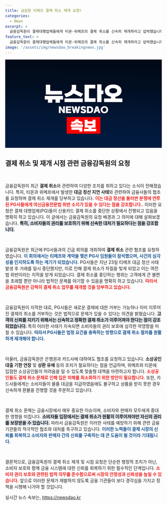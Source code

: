 ```yaml
---
title: 금감원 티메프 결제 취소 재개 요청!
categories:
  - News
excerpt: >
  금융감독원이 결제대행업체들에게 티몬·위메프의 결제 취소를 신속히 재개하라고 압박했습니다. 고객들의 환불 요청이 급증하는 가운데, 법 위반 가능성까지 언급하며 긴급 조치를 요구합니다. 이는 결제 정산 문제에 대한 해결의 실마리가 될 전망입니다.
feature_text: >
  금융감독원이 결제대행업체들에게 티몬·위메프의 결제 취소를 신속히 재개하라고 압박했습니다. 고객들의 환불 요청이 급증하는 가운데, 법 위반 가능성까지 언급하며 긴급 조치를 요구합니다. 이는 결제 정산 문제에 대한 해결의 실마리가 될 전망입니다.
image: '/assets/img/newsdao_breakingnews.jpg'
---
```


<p><img src="/assets/img/newsdao_breakingnews.jpg" alt="cryptoinkorea 속보" /></p>

<h2 data-ke-size="size26">결제 취소 및 재개 시점 관련 금융감독원의 요청</h2>

<p data-ke-size="size16">&nbsp;</p>

<p>금융감독원이 최근 <b>결제 취소</b>와 관련하여 다양한 조치를 취하고 있다는 소식이 전해졌습니다. 특히, 티몬과 위메프에서 발생한 <b>대금 정산 지연 사태</b>와 관련하여 금융사들의 협조를 요청하며 결제 취소 재개를 당부하고 있습니다. <b><span style="color: #ee2323;">이는 대금 정산을 둘러싼 분쟁에 연루된 PG사들에게 여신금융전문법 위반 소지가 있을 수 있다는 점을 강조합니다.</span></b>. 이러한 요청은 결제 대행업체(PG)들이 신용카드 결제 취소를 중단한 상황에서 진행되고 있음을 명확히 하고 있습니다. 이 글에서는 금융감독원의 요청 배경과 그 의미에 대해 살펴보겠습니다. <b><span style="background-color: #21538527;">특히, 소비자들의 권리를 보호하기 위해 신속한 대처가 필요하다는 점을 강조합니다.</span></b></p>

<p data-ke-size="size16">&nbsp;</p>

<p>금융감독원은 최근에 PG사들과의 긴급 회의를 개최하여 <b>결제 취소</b> 관련 협조를 요청하였습니다. <b><span style="color: #1a5490;">이 회의에서는 티메프와 계약을 맺은 PG사 임원들이 참석했으며, 사건의 심각성을 인지하도록 하는 계기가 되었습니다.</span></b> PG사들은 지난 23일 티메프 대금 정산 사태 발생 후 거래를 일시 중단했지만, 이로 인해 결제 취소가 차질을 빚게 되었고 이는 여전법 위반이라는 지적을 받게 되었습니다. 결제 취소를 중단하는 행위는 고객에게 큰 불편을 초래할 뿐만 아니라 법적인 문제를 야기할 수 있음을 명확히 하고 있습니다. <b><span style="color: #ee2323;">따라서 금융감독원은 강력히 결제 취소 업무를 재개할 것을 당부하고 있습니다.</span></b></p>

<p data-ke-size="size16">&nbsp;</p>

<p>금융감독원이 지적한 대로, PG사들은 새로운 결제에 대한 거부는 가능하나 이미 이루어진 결제의 취소를 거부하는 것은 법적으로 문제가 있을 수 있다는 의견을 밝혔습니다. <b><span style="background-color: #21538527;">고객의 신뢰를 지키기 위해서는 신속하고 정확한 결제 취소가 이루어져야 한다는 점이 강조되었습니다.</span></b> 특히 이러한 사태가 지속되면 소비자들의 권리 보호에 심각한 악영향을 미칠 수 있습니다. <b><span style="color: #1a5490;">따라서 PG사들은 법정 요건을 충족하는 방향으로 결제 취소 절차를 원활하게 재개해야 합니다.</span></b></p>

<p data-ke-size="size16">&nbsp;</p>

<p>아울러, 금융감독원은 은행권과 카드사에 대하여도 협조를 요청하고 있습니다. <b>소상공인 대출 기한 연장</b> 및 <b>상환 유예</b> 등의 조치가 필요하다는 점을 언급하며, 위메프와 티몬에 입점한 소상공인들이 어려움을 덜 수 있도록 맞춤형 대책을 마련하고자 합니다. <b><span style="color: #ee2323;">소상공인들도 결제 취소 문제로 인해 입은 피해를 최소화하기 위한 방안이 필요합니다.</span></b> 또한, 카드사들에게는 소비자들이 물품 대금을 지급하였음에도 불구하고 상품을 받지 못한 경우 신속하게 환불을 진행할 것을 주문하고 있습니다. </p>

<p data-ke-size="size16">&nbsp;</p>

<p>결제 취소 문제는 금융시장에서 매우 중요한 이슈이며, 소비자와 판매자 모두에게 중대한 영향을 미칩니다. <b><span style="background-color: #21538527;">소비자들 입장에서는 결제 취소가 원활히 이루어져야만 자신의 권리를 보장받을 수 있습니다.</span></b> 따라서 금융감독원은 이러한 사태를 예방하기 위해 관련 금융 기관들의 적극적인 협조와 대처를 촉구하고 있습니다. <b><span style="color: #1a5490;">이러한 노력들이 결제 시장의 신뢰를 회복하고 소비자와 판매자 간의 신뢰를 구축하는 데 큰 도움이 될 것이라 기대됩니다.</span></b></p>

<p data-ke-size="size16">&nbsp;</p>

<p>결론적으로, 금융감독원의 결제 취소 재개 및 시점 요청은 단순한 행정적 조치가 아닌, 소비자 보호와 함께 금융 시스템에 대한 신뢰를 회복하기 위한 필수적인 단계입니다. <b><span style="color: #ee2323;">소비자 권리 보호와 관련된 법적 의무를 준수함으로써 시장의 안정성과 신뢰성을 높일 수 있습니다.</span></b> 앞으로 이러한 문제가 재발하지 않도록 금융 기관들이 보다 경각심을 가지고 정책을 시행해 나가야 할 것입니다. </p>
실시간 뉴스 속보는, <a href="https://newsdao.kr" rel="dofollow">https://newsdao.kr</a>


